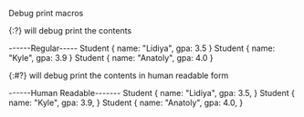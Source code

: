 


Debug print macros

{:?} will debug print the contents

------Regular-----
Student { name: "Lidiya", gpa: 3.5 }
Student { name: "Kyle", gpa: 3.9 }
Student { name: "Anatoly", gpa: 4.0 }


{:#?} will debug print the contents in human readable form


------Human Readable-------
Student {
    name: "Lidiya",
    gpa: 3.5,
}
Student {
    name: "Kyle",
    gpa: 3.9,
}
Student {
    name: "Anatoly",
    gpa: 4.0,
}
